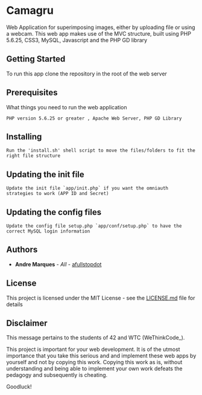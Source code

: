 # Camagru

Web Application for superimposing images, either by uploading file or using a webcam. This web app makes use of the MVC structure, built using PHP 5.6.25, CSS3, MySQL, Javascript and the PHP GD library

## Getting Started

To run this app clone the repository in the root of the web server

## Prerequisites

What things you need to run the web application

```
PHP version 5.6.25 or greater , Apache Web Server, PHP GD Library
```

## Installing

```
Run the 'install.sh' shell script to move the files/folders to fit the right file structure
```

## Updating the init file

```
Update the init file `app/init.php` if you want the omniauth strategies to work (APP ID and Secret)
```

## Updating the config files
```
Update the config file setup.php `app/conf/setup.php` to have the correct MySQL login information
```

## Authors

* **Andre Marques** - *All* - [afullstopdot](https://github.com/afullstopdot)

## License

This project is licensed under the MIT License - see the [LICENSE.md](LICENSE.md) file for details

## Disclaimer

This message pertains to the students of 42 and WTC (WeThinkCode_).

This project is important for your web development.
It is of the utmost importance that you take this serious and and implement these web apps by yourself and not by copying this work.
Copying this work as is, without understanding and being able to implement your own work defeats the pedagogy and subsequently is cheating.

Goodluck!
